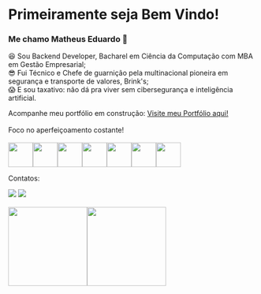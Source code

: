 # Primeiramente seja Bem Vindo!
### Me chamo Matheus Eduardo 🤙

:satisfied: Sou Backend Developer, Bacharel em Ciência da Computação com MBA em Gestão Empresarial;<br>
:sunglasses: Fui Técnico e Chefe de guarnição pela multinacional pioneira em segurança e transporte de valores, Brink's;<br>
:scream: E sou taxativo: não dá pra viver sem cibersegurança e inteligência artificial.
<br>

Acompanhe meu portfólio em construção: <a href="https://matheus-azevedo.github.io/my-portfolio-matheus-eduardo/">Visite meu Portfólio aqui!</a>
<br>
<br>
Foco no aperfeiçoamento costante!
<br>        
<img src="https://cdn.jsdelivr.net/gh/devicons/devicon/icons/react/react-original-wordmark.svg" height="50" width="50"/><img src="https://cdn.jsdelivr.net/gh/devicons/devicon/icons/nodejs/nodejs-original-wordmark.svg" height="50" width="50"/><img src="https://cdn.jsdelivr.net/gh/devicons/devicon/icons/mysql/mysql-original-wordmark.svg" height="50" width="50"/><img src="https://cdn.jsdelivr.net/gh/devicons/devicon/icons/jest/jest-plain.svg" height="50" width="50"/><img src="https://cdn.jsdelivr.net/gh/devicons/devicon/icons/redux/redux-original.svg" height="50" width="50"/><img src="https://cdn.jsdelivr.net/gh/devicons/devicon/icons/docker/docker-original.svg" height="50" width="50"/><img src="https://cdn.jsdelivr.net/gh/devicons/devicon/icons/mocha/mocha-plain.svg" height="50" width="50"/>
          

Contatos:
<div>
<a href = "matheuseduardo.jp@gmail.com"><img src="https://img.shields.io/badge/Gmail-D14836?style=for-the-badge&logo=gmail&logoColor=white" target="_blank"></a>
<a href="https://www.linkedin.com/in/matheuseduardosousaazevedo" target="_blank"><img src="https://img.shields.io/badge/-LinkedIn-%230077B5?style=for-the-badge&logo=linkedin&logoColor=white" target="_blank"></a>   
</div>
<br>

<div>
  <a href="https://github.com/Matheus-Azevedo">
  <img height="160em" src="https://github-readme-stats.vercel.app/api?username=Matheus-Azevedo&show_icons=true&theme=tokyonight&include_all_commits=true&count_private=true"/><img height="160em" src="https://github-readme-stats.vercel.app/api/top-langs/?username=Matheus-Azevedo&layout=compact&langs_count=7&theme=tokyonight"/>
</div>

